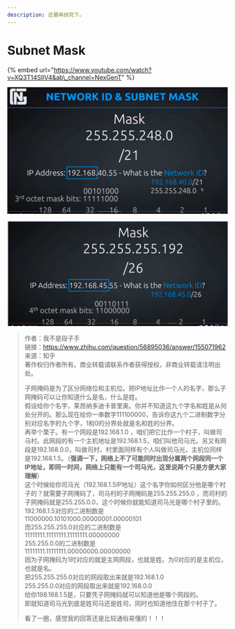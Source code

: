 ```yaml
---
description: 还要再研究下。
---
```


# Subnet Mask



{% embed url="https://www.youtube.com/watch?v=XQ3T14SIlV4&ab\_channel=NexGenT" %}

![](../.gitbook/assets/image%20%2851%29.png)

![](../.gitbook/assets/image%20%2874%29.png)

> 作者：我不是段子手  
> 链接：https://www.zhihu.com/question/56895036/answer/155071962  
> 来源：知乎  
> 著作权归作者所有。商业转载请联系作者获得授权，非商业转载请注明出处。  
>   
>
>
> 子网掩码是为了区分网络位和主机位。把IP地址比作一个人的名字，那么子网掩码可以让你知道什么是名，什么是姓。  
>  假设给你个名字，莱昂纳多迪卡普里奥。你并不知道这九个字名和姓是从何处分开的。那么现在给你一串数字111100000，告诉你这九个二进制数字分别对应名字的九个字，1和0的分界处就是名和姓的分界。  
>  再举个栗子。有一个网段是192.168.1.0 ，咱们把它比作一个村子，叫做司马村。此网段的有一个主机地址是192.168.1.5，咱们叫他司马光。另又有网段是192.168.0.0，叫做司村，村里面同样有个人叫做司马光，主机位同样是192.168.1.5。（**强调一下，网络上不了可能同时出现分属两个网段同一个IP地址，即同一时间，网络上只能有一个司马光，这里说两个只是方便大家理解**）  
>  这个时候给你司马光（192.168.1.5IP地址）这个名字你如何区分他是哪个村子的？就需要子网掩码了，司马村的子网掩码是255.255.255.0 ，而司村的子网掩码就是255.255.0.0，这个时候你就能知道司马光是哪个村子里的。  
>  192.168.1.5对应的二进制数是  
>  11000000.10101000.00000001.00000101  
>  而255.255.255.0对应的二进制数是  
>  11111111.11111111.11111111.00000000  
>  255.255.0.0的二进制数是  
>  11111111.11111111.00000000.00000000  
>  因为子网掩码为1时对应的就是主网网段，也就是姓。为0对应的是主机位，也就是名。  
>  把255.255.255.0对应的网段取出来就是192.168.1.0  
>  255.255.0.0对应的网段取出来就是192.168.0.0  
> 给你198.168.1.5是，只要凭子网掩码就可以知道他是哪个网段的。  
> 即就知道司马光到底是姓司马还是姓司，同时也知道他住在那个村子了。
>
> 看了一圈，感觉我的回答还是比较通俗易懂的！！！

